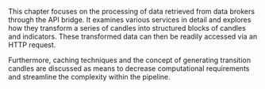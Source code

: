 This chapter focuses on the processing of data retrieved from data brokers through the API bridge. It examines various services in detail and explores how they transform a series of candles into structured blocks of candles and indicators. These transformed data can then be readily accessed via an HTTP request.

Furthermore, caching techniques and the concept of generating transition candles are discussed as means to decrease computational requirements and streamline the complexity within the pipeline.